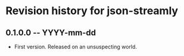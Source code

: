 # Revision history for json-streamly

## 0.1.0.0 -- YYYY-mm-dd

* First version. Released on an unsuspecting world.
